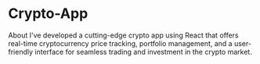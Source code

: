 # Crypto-App
About I've developed a cutting-edge crypto app using React that offers real-time cryptocurrency price tracking, portfolio management, and a user-friendly interface for seamless trading and investment in the crypto market.
